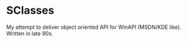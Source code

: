 # SClasses

My attempt to deliver object oriented API for WinAPI (MSDN/KDE like). Written in late 90s.

